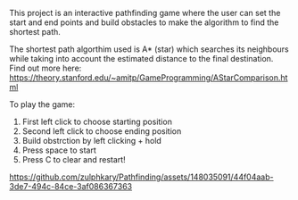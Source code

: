 This project is an interactive pathfinding game where the user can set the start and end points and build obstacles to make the algorithm to find the shortest path. 

The shortest path algorthim used is A* (star) which searches its neighbours while taking into account the estimated distance to the final destination. Find out more here: https://theory.stanford.edu/~amitp/GameProgramming/AStarComparison.html


To play the game:
1. First left click to choose starting position
2. Second left click to choose ending position
3. Build obstrction by left clicking + hold
4. Press space to start
5. Press C to clear and restart!

https://github.com/zulphkary/Pathfinding/assets/148035091/44f04aab-3de7-494c-84ce-3af086367363


   




